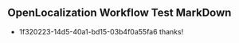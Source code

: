 ## OpenLocalization Workflow Test MarkDown
* 1f320223-14d5-40a1-bd15-03b4f0a55fa6 thanks!

<!--HONumber=Aug16_HO4-->


